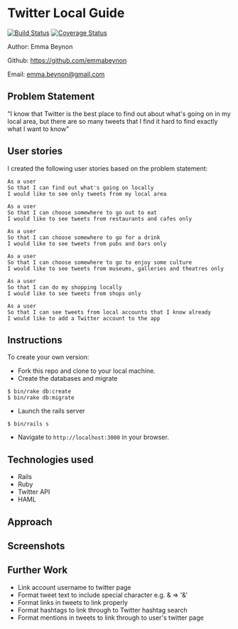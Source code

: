 Twitter Local Guide
===================
[![Build Status](https://travis-ci.org/emmabeynon/twitter_local_guide.svg?branch=master)](https://travis-ci.org/emmabeynon/twitter_local_guide)
[![Coverage Status](https://coveralls.io/repos/github/emmabeynon/twitter_local_guide/badge.svg?branch=master)](https://coveralls.io/github/emmabeynon/twitter_local_guide?branch=master)

Author: Emma Beynon

Github: https://github.com/emmabeynon

Email: emma.beynon@gmail.com

Problem Statement
-----------------
"I know that Twitter is the best place to find out about what's going on in my local area, but there are so many tweets that I find it hard to find exactly what I want to know"

User stories
-------------
I created the following user stories based on the problem statement:

```
As a user
So that I can find out what's going on locally
I would like to see only tweets from my local area

As a user
So that I can choose somewhere to go out to eat
I would like to see tweets from restaurants and cafes only

As a user
So that I can choose somewhere to go for a drink
I would like to see tweets from pubs and bars only

As a user
So that I can choose somewhere to go to enjoy some culture
I would like to see tweets from museums, galleries and theatres only

As a user
So that I can do my shopping locally
I would like to see tweets from shops only

As a user
So that I can see tweets from local accounts that I know already
I would like to add a Twitter account to the app
```

Instructions
------------
To create your own version:

* Fork this repo and clone to your local machine.
* Create the databases and migrate
```
$ bin/rake db:create
$ bin/rake db:migrate
```
* Launch the rails server
```
$ bin/rails s
```
* Navigate to `http://localhost:3000` in your browser.

Technologies used
-----------------
* Rails
* Ruby
* Twitter API
* HAML

Approach
---------


Screenshots
------------


Further Work
-------------
* Link account username to twitter page
* Format tweet text to include special character e.g. &amp; => '&'
* Format links in tweets to link properly
* Format hashtags to link through to Twitter hashtag search
* Format mentions in tweets to link through to user's twitter page
